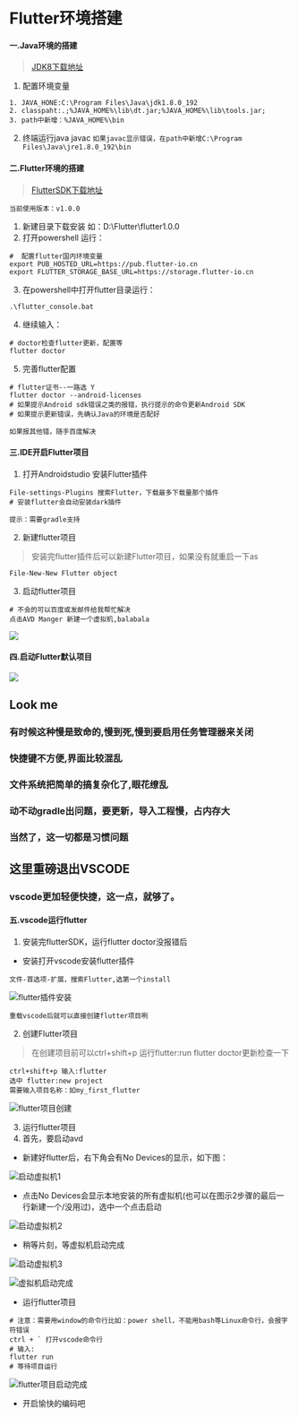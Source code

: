 # Flutter环境搭建

#### 一.Java环境的搭建
> [JDK8下载地址](https://www.oracle.com/technetwork/java/javase/downloads/jdk8-downloads-2133151.html)

1. 配置环境变量
```
1. JAVA_HONE:C:\Program Files\Java\jdk1.8.0_192
2. classpaht:.;%JAVA_HOME%\lib\dt.jar;%JAVA_HOME%\lib\tools.jar;
3. path中新增：%JAVA_HOME%\bin
```
2. 终端运行java javac
`如果javac显示错误，在path中新增C:\Program Files\Java\jre1.8.0_192\bin`

#### 二.Flutter环境的搭建
> [FlutterSDK下载地址](https://flutter.io/docs/development/tools/sdk/archive?tab=windows#windows)

`当前使用版本：v1.0.0`

1. 新建目录下载安装 如：D:\Flutter\flutter1.0.0
2. 打开powershell 运行：
```shell
#  配置flutter国内环境变量
export PUB_HOSTED_URL=https://pub.flutter-io.cn
export FLUTTER_STORAGE_BASE_URL=https://storage.flutter-io.cn
```
3. 在powershell中打开flutter目录运行：
```shell
.\flutter_console.bat
```
4. 继续输入：
```shell
# doctor检查flutter更新，配置等
flutter doctor
```
5. 完善flutter配置
```shell
# flutter证书--一路选 Y
flutter doctor --android-licenses
# 如果提示Android sdk错误之类的报错，执行提示的命令更新Android SDK
# 如果提示更新错误，先确认Java的环境是否配好
```
`如果报其他错，随手百度解决`

#### 三.IDE开启Flutter项目
1. 打开Androidstudio 安装Flutter插件
```
File-settings-Plugins 搜索Flutter，下载最多下载量那个插件
# 安装flutter会自动安装dark插件
```
`提示：需要gradle支持`

2. 新建flutter项目
> 安装完flutter插件后可以新建Flutter项目，如果没有就重启一下as
```
File-New-New Flutter object
```
3. 启动flutter项目
```
# 不会的可以百度或发邮件给我帮忙解决
点击AVD Manger 新建一个虚拟机,balabala
```
![](https://github.com/fishhello/learn/blob/master/flutter/demo1/20190222233118.png)

#### 四.启动Flutter默认项目

![](https://github.com/fishhello/learn/blob/master/flutter/demo1/Screenshot_1550849528.png)


##  Look me
### 有时候这种慢是致命的,慢到死,慢到要启用任务管理器来关闭
### 快捷键不方便,界面比较混乱
### 文件系统把简单的搞复杂化了,眼花缭乱
### 动不动gradle出问题，要更新，导入工程慢，占内存大
### 当然了，这一切都是习惯问题

## 这里重磅退出VSCODE
### vscode更加轻便快捷，这一点，就够了。

#### 五.vscode运行flutter
1. 安装完flutterSDK，运行flutter doctor没报错后
- 安装打开vscode安装flutter插件
```
文件-首选项-扩展，搜索Flutter,选第一个install
```
![flutter插件安装](https://github.com/fishhello/learn/blob/master/flutter/demo1/20190223001518.png)

`重载vscode后就可以直接创建flutter项目咧`

2. 创建Flutter项目
> 在创建项目前可以ctrl+shift+p 运行flutter:run flutter doctor更新检查一下
```
ctrl+shift+p 输入:flutter
选中 flutter:new project
需要输入项目名称：如my_first_flutter
```
![flutter项目创建](https://github.com/fishhello/learn/blob/master/flutter/demo1/20190223002242.png)

3. 运行flutter项目
4. 首先，要启动avd

- 新建好flutter后，右下角会有No Devices的显示，如下图：

![启动虚拟机1](https://github.com/fishhello/learn/blob/master/flutter/demo1/20190223002750.png)

- 点击No Devices会显示本地安装的所有虚拟机(也可以在图示2步骤的最后一行新建一个/没用过)，选中一个点击启动

![启动虚拟机2](https://github.com/fishhello/learn/blob/master/flutter/demo1/20190223003134.png)

- 稍等片刻，等虚拟机启动完成

![启动虚拟机3](https://github.com/fishhello/learn/blob/master/flutter/demo1/20190223003439.png)

![虚拟机启动完成](https://github.com/fishhello/learn/blob/master/flutter/demo1/20190223003532.png)
- 运行flutter项目
```shell
# 注意：需要用window的命令行比如：power shell，不能用bash等Linux命令行，会报字符错误
ctrl + ` 打开vscode命令行
# 输入:
flutter run
# 等待项目运行
```
![flutter项目启动完成](https://github.com/fishhello/learn/blob/master/flutter/demo1/20190223003935.png)

- 开启愉快的编码吧